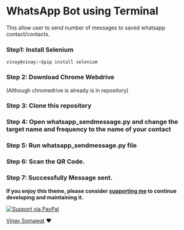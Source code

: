 # WhatsApp Bot using Terminal

This allow user to send number of messages to saved whatsapp contact/contacts. 

### Step1: Install Selenium

```vinay@vinay:~$pip install selenium ```

### Step 2: Download Chrome Webdrive 
(Although chromedrive is already is in repository)




### Step 3: Clone this repository


### Step 4: Open whatsapp_sendmessage.py and change the target name and frequency to the name of your contact 

### Step 5: Run whatsapp_sendmessage.py file



### Step 6: Scan the QR Code.

### Step 7: Successfully Message sent.



**If you enjoy this theme, please consider [supporting me](https://www.paypal.me/mmistakes) to continue developing and maintaining it.**

[![Support via PayPal](https://cdn.rawgit.com/twolfson/paypal-github-button/1.0.0/dist/button.svg)](https://www.paypal.me/vinaysomawat)


[Vinay Somawat](https://vinaysomawat.github.io/) :heart:
